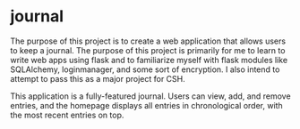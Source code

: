 # journal

The purpose of this project is to create a web application that allows users to keep a journal. The purpose of this project is primarily for me to learn to write web apps using flask and to familiarize myself with flask modules like SQLAlchemy, loginmanager, and some sort of encryption. I also intend to attempt to pass this as a major project for CSH. 

This application is a fully-featured journal. Users can view, add, and remove entries, and the homepage displays all entries in chronological order, with the most recent entries on top. 
